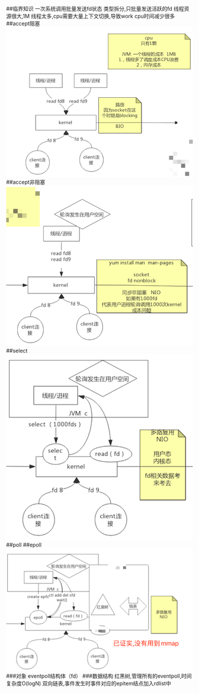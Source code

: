 ##临界知识
一次系统调用批量发送fd状态
类型拆分,只批量发送活跃的fd
线程资源很大,1M
线程太多,cpu需要大量上下文切换,导致work cpu时间减少很多
##accept阻塞
![](.z_linux_01_NIO_accept_select_poll_epoll_images/8b66d7e3.png)
##accept非阻塞 
![](.z_linux_01_NIO_accept_select_poll_epoll_images/0fa9da4c.png)
##select
![](.z_linux_01_NIO_accept_select_poll_epoll_images/8fd9c927.png)
##poll
##epoll
![](.z_linux_01_NIO_accept_select_poll_epoll_images/261637d2.png)
###对象
eventpoll结构体（fd）
###数据结构
红黑树,管理所有的eventpoll,时间复杂度O(logN)
双向链表,事件发生时事件对应的epitem结点加入rdlist中
[](https://www.cnblogs.com/zhilong233/p/13410719.html)
